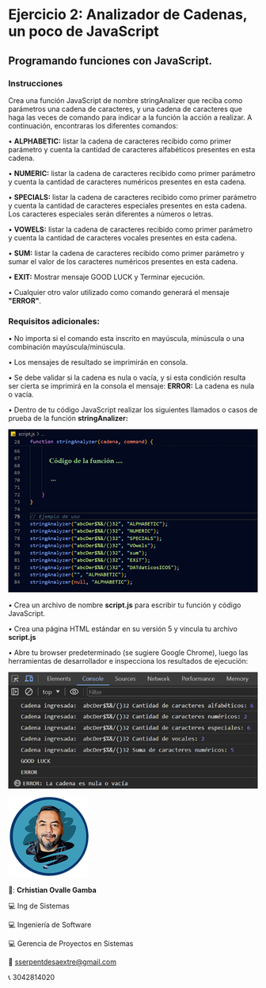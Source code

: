 # Ejercicio 2: Analizador de Cadenas, un poco de JavaScript

## Programando funciones con JavaScript.

### Instrucciones

Crea una función JavaScript de nombre stringAnalizer que reciba como parámetros una cadena de caracteres, y una cadena de caracteres que haga las veces de comando para indicar a la función la acción a realizar. 
A continuación, encontraras los diferentes comandos:

•	**ALPHABETIC:** listar la cadena de caracteres recibido como primer parámetro y cuenta la cantidad de caracteres alfabéticos presentes en esta cadena.

•	**NUMERIC:** listar la cadena de caracteres recibido como primer parámetro y cuenta la cantidad de caracteres numéricos presentes en esta cadena.

•	**SPECIALS:** listar la cadena de caracteres recibido como primer parámetro y cuenta la cantidad de caracteres especiales presentes en esta cadena. Los caracteres especiales serán diferentes a números o letras.

•	**VOWELS:** listar la cadena de caracteres recibido como primer parámetro y cuenta la cantidad de caracteres vocales presentes en esta cadena.

•	**SUM:** listar la cadena de caracteres recibido como primer parámetro y sumar el valor de los caracteres numéricos presentes en esta cadena.

•	**EXIT:** Mostrar mensaje GOOD LUCK y Terminar ejecución.

•	Cualquier otro valor utilizado como comando generará el mensaje **"ERROR"**.

### Requisitos adicionales:

•	No importa si el comando esta inscrito en mayúscula, minúscula o una combinación mayúscula/minúscula.

•	Los mensajes de resultado se imprimirán en consola.

•	Se debe validar si la cadena es nula o vacía, y si esta condición resulta ser cierta se imprimirá en la consola el mensaje: **ERROR:** La cadena es nula o vacía.

•	Dentro de tu código JavaScript realizar los siguientes llamados o casos de prueba de la función **stringAnalizer:**


![Prototipo de la función](img/a.png)

•	Crea un archivo de nombre **script.js** para escribir tu función y código JavaScript.

•	Crea una página HTML estándar en su versión 5 y vincula tu archivo **script.js**

•	Abre tu browser predeterminado (se sugiere Google Chrome), luego las herramientas de desarrollador e inspecciona los resultados de ejecución:

![Ejecución en consola](img/b.png)


![Desarrollo extremo](img/about.png)

🧔: **Crhistian Ovalle Gamba**

💻 Ing de Sistemas

💻 Ingeniería de Software

💻 Gerencia de Proyectos en Sistemas

📧 sserpentdesaextre@gmail.com

📞 3042814020
